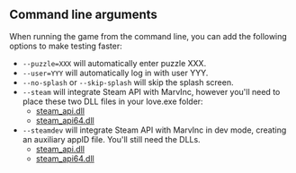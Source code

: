 ## Command line arguments

When running the game from the command line, you can add the following options to make testing faster:
- `--puzzle=XXX` will automatically enter puzzle XXX.
- `--user=YYY` will automatically log in with user YYY.
- `--no-splash` or `--skip-splash` will skip the splash screen.
- `--steam` will integrate Steam API with MarvInc, however you'll need to place these two DLL files in your love.exe folder:
    - [steam_api.dll](https://drive.google.com/uc?export=download&id=0B-V5MASkccPiOUVUR0hobW91MTg)
    - [steam_api64.dll](https://drive.google.com/uc?export=download&id=0B-V5MASkccPiSkxleko2b3hwRmM)
- `--steamdev` will integrate Steam API with MarvInc in dev mode, creating an auxiliary appID file. You'll still need the DLLs.
    - [steam_api.dll](https://drive.google.com/uc?export=download&id=0B-V5MASkccPiOUVUR0hobW91MTg)
    - [steam_api64.dll](https://drive.google.com/uc?export=download&id=0B-V5MASkccPiSkxleko2b3hwRmM)
